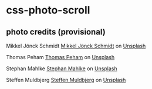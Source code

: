 # css-photo-scroll

## photo credits (provisional)

Mikkel Jönck Schmidt [Mikkel Jönck Schmidt](https://unsplash.com/@mikkel_schmidt?utm_content=creditCopyText&utm_medium=referral&utm_source=unsplash)
on [Unsplash](href="https://unsplash.com/photos/two-black-oil-platforms-uUXB3EPgVp4?utm_content=creditCopyText&utm_medium=referral&utm_source=unsplash) 
  
Thomas Peham [Thomas Peham](https://unsplash.com/@tompeham?utm_content=creditCopyText&utm_medium=referral&utm_source=unsplash) on
[Unsplash](href="https://unsplash.com/photos/person-sitting-down-on-frame-f4TfjV-gE54?utm_content=creditCopyText&utm_medium=referral&utm_source=unsplash")
  
Stephan Mahlke [Stephan Mahlke](https://unsplash.com/@stpxn?utm_content=creditCopyText&utm_medium=referral&utm_source=unsplash)
on [Unsplash](https://unsplash.com/photos/white-and-brown-building-during-daytime-photo-pMZMmhK4P34?utm_content=creditCopyText&utm_medium=referral&utm_source=unsplash)
  
Steffen  Muldbjerg [Steffen  Muldbjerg](https://unsplash.com/@muldbjerg?utm_content=creditCopyText&utm_medium=referral&utm_source=unsplash) on [Unsplash](https://unsplash.com/photos/architectural-photography-of-white-blue-and-brown-houses-SmMVE8XpH90?utm_content=creditCopyText&utm_medium=referral&utm_source=unsplash)
